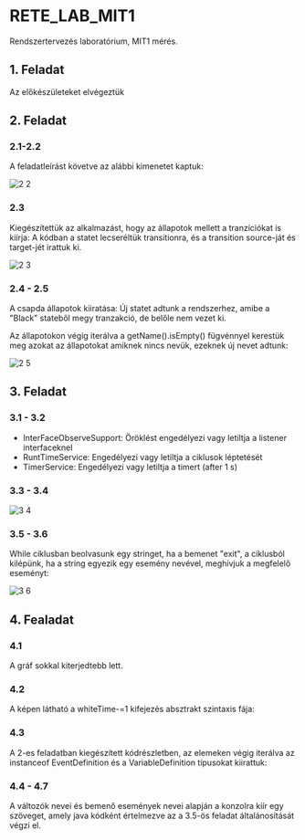 # RETE_LAB_MIT1
Rendszertervezés laboratórium, MIT1 mérés.
## 1. Feladat
Az előkészületeket elvégeztük
## 2. Feladat
### 2.1-2.2
A feladatleírást követve az alábbi kimenetet kaptuk:

![2 2](https://github.com/AmerJusuf/RETE_LAB_MIT1/assets/113386462/e420501c-7fd2-4d31-8985-1d5ae790f42f)

### 2.3
Kiegészítettük az alkalmazást, hogy az állapotok mellett a tranzíciókat is kiírja:
A kódban a statet lecseréltük transitionra, és a transition source-ját és target-jét irattuk ki.

![2 3](https://github.com/AmerJusuf/RETE_LAB_MIT1/assets/113386462/4e0c462b-7376-4860-a2c6-2023712e3e65)

### 2.4 - 2.5 
A csapda állapotok kiiratása:
Új statet adtunk a rendszerhez, amibe a "Black" stateből megy tranzakció, de belőle nem vezet ki.

Az állapotokon végig iterálva a getName().isEmpty() fügvénnyel kerestük meg azokat az állapotokat amiknek nincs nevük, ezeknek új nevet adtunk:

![2 5](https://github.com/AmerJusuf/RETE_LAB_MIT1/assets/113386462/583f695a-e945-4d3c-91e4-d1aa9f4cdef5)

## 3. Feladat
### 3.1 - 3.2
- InterFaceObserveSupport: Öröklést engedélyezi vagy letiltja a listener interfaceknel
- RuntTimeService: Engedélyezi vagy letiltja a ciklusok léptetését
- TimerService: Engedélyezi vagy letiltja a timert (after 1 s)

### 3.3 - 3.4 

![3 4](https://github.com/AmerJusuf/RETE_LAB_MIT1/assets/113386462/ba91b037-f697-4a0a-8f12-e5854ad418d4)

### 3.5 - 3.6
While ciklusban beolvasunk egy stringet, ha a bemenet "exit", a ciklusból kilépünk, ha a string egyezik egy esemény nevével, meghívjuk a megfelelő eseményt:

![3 6](https://github.com/AmerJusuf/RETE_LAB_MIT1/assets/113386462/77feef6a-edec-46d0-b62a-571c3744d7f4)

## 4. Fealadat

### 4.1 
A gráf sokkal kiterjedtebb lett.

### 4.2
A képen látható a whiteTime-=1 kifejezés absztrakt szintaxis
fája:


### 4.3
A 2-es feladatban kiegészített kódrészletben, az elemeken végig iterálva az instanceof EventDefinition és a VariableDefinition típusokat kiirattuk:


### 4.4 - 4.7
A változók nevei és bemenő események nevei alapján a konzolra kiír egy szöveget, amely java
kódként értelmezve az a 3.5-ös feladat általánosítását végzi el. 


  

